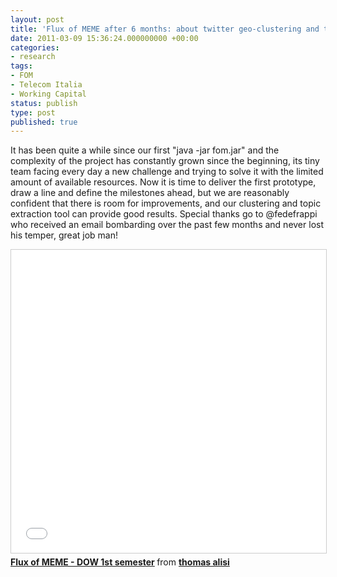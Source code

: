 ```yaml
---
layout: post
title: 'Flux of MEME after 6 months: about twitter geo-clustering and topic extraction'
date: 2011-03-09 15:36:24.000000000 +00:00
categories:
- research
tags:
- FOM
- Telecom Italia
- Working Capital
status: publish
type: post
published: true
---
```

<p>It has been quite a while since our first "java -jar fom.jar" and the complexity of the project has constantly grown since the beginning, its tiny team facing every day a new challenge and trying to solve it with the limited amount of available resources. Now it is time to deliver the first prototype, draw a line and define the milestones ahead, but we are reasonably confident that there is room for improvements, and our clustering and topic extraction tool can provide good results. Special thanks go to @fedefrappi who received an email bombarding over the past few months and never lost his temper, great job man!</p>

<iframe src="//www.slideshare.net/slideshow/embed_code/key/hy39lcOkX6dcTu" width="595" height="485" frameborder="0" marginwidth="0" marginheight="0" scrolling="no" style="border:1px solid #CCC; border-width:1px; margin-bottom:5px; max-width: 100%;" allowfullscreen> </iframe> <div style="margin-bottom:5px"> <strong> <a href="//www.slideshare.net/grudelsud/flux-of-meme-dow-1st-semester" title="Flux of MEME - DOW 1st semester" target="_blank">Flux of MEME - DOW 1st semester</a> </strong> from <strong><a href="//www.slideshare.net/grudelsud" target="_blank">thomas alisi</a></strong> </div>